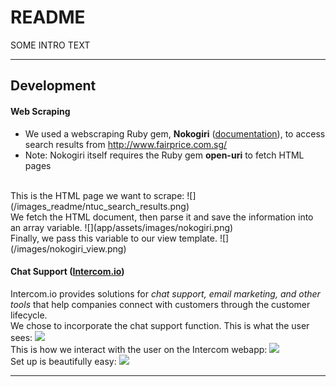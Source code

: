 # README

SOME INTRO TEXT

---

## Development

#### Web Scraping
* We used a webscraping Ruby gem, __Nokogiri__ ([documentation](https://github.com/sparklemotion/nokogiri)), to access search results from http://www.fairprice.com.sg/
* Note: Nokogiri itself requires the Ruby gem __open-uri__ to fetch HTML pages
<br>
This is the HTML page we want to scrape:
![](/images_readme/ntuc_search_results.png)
<br>
We fetch the HTML document, then parse it and save the information into an array variable.
![](app/assets/images/nokogiri.png)
<br>
Finally, we pass this variable to our view template.
![](/images/nokogiri_view.png)
<br>

#### Chat Support ([Intercom.io](intercom.io))
Intercom.io provides solutions for _chat support, email marketing, and other tools_ that help companies connect with customers through the customer lifecycle.
<br>
We chose to incorporate the chat support function. This is what the user sees:
![](public/![]()/intercom_customer.png)
<br>
This is how we interact with the user on the Intercom webapp:
![](public/img/intercom_agent.png)
<br>
Set up is beautifully easy:
![](public/img/intercom_setup.png)
<br>

---
